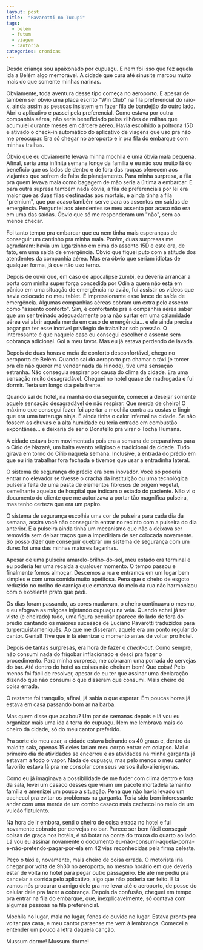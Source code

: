 ```yaml
---
layout: post
title:  "Pavarotti no Tucupi"
tags:
  - belém
  - futum
  - viagem
  - cantoria
categories: cronicas
---
```


Desde criança sou apaixonado por cupuaçu. E nem foi isso que fez aquela ida a Belém algo memorável. A cidade que cura até sinusite marcou muito mais do que somente minhas narinas.

Obviamente, toda aventura desse tipo começa no aeroporto. E apesar de também ser óbvio uma placa escrito "Win Club" na fila preferencial do raio-x, ainda assim as pessoas insistem em fazer fila de bandejão do outro lado. Abri o aplicativo e passei pela preferencial. Como estava por outra companhia aérea, não seria beneficiado pelos zilhões de milhas que acumulei durante meses em cárcere aéreo. Havia escolhido a poltrona 15D e ativado o check-in automático do aplicativo de viagens que uso pra não me preocupar. Era só chegar no aeroporto e ir pra fila do embarque com minhas tralhas.

Óbvio que eu obviamente levava minha mochila e uma óbvia mala pequena. Afinal, seria uma infinita semana longe da família e eu não sou muito fã do benefício que os lados de dentro e de fora das roupas oferecem aos viajantes que sofrem de falta de planejamento. Para minha surpresa, a fila pra quem levava mala como bagagem de mão seria a última a embarcar. E para outra supresa também nada óbvia, a fila de preferenciais por lei era maior que as duas filas destinadas aos mortais, e ainda tinha a fila "premium", que por acaso também serve para os assentos em saídas de emergência. Perguntei aos atendentes se meu assento por acaso não era em uma das saídas. Óbvio que só me responderam um "não", sem ao menos checar.

Foi tanto tempo pra embarcar que eu nem tinha mais esperanças de conseguir um cantinho pra minha mala. Porém, duas surpresas me agradaram: havia um lugarzinho em cima do assento 15D e este era, de fato, em uma saída de emergência. Óbvio que fiquei puto com a atitude dos atendentes da companhia aérea. Mas era óbvio que seriam idiotas de qualquer forma, já que não uso terno.

Depois de ouvir que, em caso de apocalipse zumbi, eu deveria arrancar a porta com minha super força concedida por Odin a quem não está em pânico em uma situação de emergência no avião, fui assistir os vídeos que havia colocado no meu tablet. É impressionante esse lance de saída de emergência. Algumas companhias aéreas cobram um extra pelo assento como "assento conforto". Sim, é confortante pra a companhia aérea saber que um ser treinado adequadamente para não surtar em uma calamidade aérea vai abrir aquela merda em caso de emergência... e ele ainda precisa pagar pra ter esse incrível privilégio de trabalhar sob pressão. O interessante é que naquele caso eu consegui escolher o assento sem cobrança adicional. Gol a meu favor. Mas eu já estava perdendo de lavada.

Depois de duas horas e meia de conforto desconfortável, chego no aeroporto de Belém. Quando saí do aeroporto pra chamar o táxi (e torcer pra ele não querer me vender nada da Hinode), tive uma sensação estranha. Não conseguia respirar por causa do clima da cidade. Era uma sensação muito desagradável. Cheguei no hotel quase de madrugada e fui dormir. Teria um longo dia pela frente.

Quando saí do hotel, na manhã do dia seguinte, comecei a desejar somente aquele sensação desagradável de não respirar. Que merda de cheiro! O máximo que consegui fazer foi apertar a mochila contra as costas e fingir que era uma tartaruga ninja. E ainda tinha o calor infernal na cidade. Se não fossem as chuvas e a alta humidade eu teria entrado em combustão expontânea... e deixaria de ser o Donatello pra virar o Tocha Humana.

A cidade estava bem movimentada pois era a semana de preparativos para o Círio de Nazaré, um baita evento religioso e tradicional da cidade. Tudo girava em torno do Círio naquela semana. Inclusive, a entrada do prédio em que eu iria trabalhar fora fechada e tivemos que usar a entradinha lateral.

O sistema de segurança do prédio era bem inovador. Você só poderia entrar no elevador se tivesse o crachá da instituição ou uma tecnológica pulseira feita de uma pasta de elementos fibrosos de origem vegetal, semelhante aquelas de hospital que indicam o estado do paciente. Não vi o documento do cliente que me autorizava a portar tão magnífica pulseira, mas tenho certeza que era um papiro.

O sistema de segurança escolhia uma cor de pulseira para cada dia da semana, assim você não conseguiria entrar no recinto com a pulseira do dia anterior. E a pulseira ainda tinha um mecanismo que não a deixava ser removida sem deixar traços que a impediriam de ser colocada novamente. Só posso dizer que conseguir quebrar um sistema de segurança com um durex foi uma das minhas maiores façanhas.

Apesar de uma pulseira amarelo-brilho-do-sol, meu estado era terminal e eu poderia ter uma recaída a qualquer momento. O tempo passou e finalmente fomos almoçar. Descemos a rua e entramos em um lugar bem simples e com uma comida muito apetitosa. Pena que o cheiro de esgoto reduzido no molho de carniça que emanava do meio da rua não harmonizou com o excelente prato que pedi.

Os dias foram passando, as cores mudavam, o cheiro continuava o mesmo, e eu afogava as mágoas injetando cupuaçu na veia. Quando achei já ter visto (e cheirado) tudo, uma figura peculiar aparece do lado de fora do prédio cantando os maiores sucessos de Luciano Pavarotti traduzidos para turperquistameniquês. Ao que me disseram, aquele era um ponto regular do cantor. Genial! Tive que ir lá eternizar o momento antes de voltar pro hotel.

Depois de tantas surpresas, era hora de fazer o *check-out*. Como sempre, não consumi nada do frigobar inflacionado e desci pra fazer o procedimento. Para minha surpresa, me cobraram uma porrada de cervejas do bar. Até dentro do hotel as coisas não cheiram bem! Que coisa! Pelo menos foi fácil de resolver, apesar de eu ter que assinar uma declaração dizendo que não consumi o que disseram que consumi. Mais cheiro de coisa errada.

O restante foi tranquilo, afinal, já sabia o que esperar. Em poucas horas já estava em casa passando bom ar na barba.

Mas quem disse que acabou? Um par de semanas depois e lá vou eu organizar mais uma ida à terra do cupuaçu. Nem me lembrava mais do cheiro da cidade, só do meu cantor preferido.

Pra sorte do meu azar, a cidade estava beirando os 40 graus e, dentro da maldita sala, apenas 15 deles fariam meu corpo entrar em colapso. Mal o primeiro dia de atividades se encerrou e as atividades na minha garganta já estavam a todo o vapor. Nada de cupuaçu, mas pelo menos o meu cantor favorito estava lá pra me consolar com seus versos ítalo-alienígenas.

Como eu já imaginava a possibilidade de me fuder com clima dentro e fora da sala, levei um casaco desses que viram um pacote mortadela tamanho família e amenizei um pouco a situação. Pena que não havia levado um cachecol pra evitar os problemas na garganta. Teria sido bem interessante andar com uma merda de um combo casaco mais cachecol no meio de um vulcão flatulento.

Na hora de ir embora, senti o cheiro de coisa errada no hotel e fui novamente cobrado por cervejas no bar. Parece ser bem fácil conseguir coisas de graça nos hotéis, é só botar na conta do trouxa do quarto ao lado. Lá vou eu assinar novamente o documento eu-não-consumi-aquela-porra-e-não-pretendo-pagar-por-ela em 42 vias reconhecidas pela firma celeste.

Peço o táxi e, novamente, mais cheiro de coisa errada. O motorista iria chegar por volta de 9h30 no aeroporto, no mesmo horário em que deveria estar de volta no hotel para pegar outro passageiro. Ele até me pediu pra cancelar a corrida pelo aplicativo, algo que não poderia ser feito. E lá vamos nós procurar o amigo dele pra me levar até o aeroporto, de posse do celular dele pra fazer a cobrança. Depois da confusão, cheguei em tempo pra entrar na fila do embarque, que, inexplicavelmente, só contava com algumas pessoas na fila preferencial.

Mochila no lugar, mala no lugar, fones de ouvido no lugar. Estava pronto pra voltar pra casa, e meu cantor paraense me vem à lembrança. Comecei a entender um pouco a letra daquela canção.

Mussum dorme! Mussum dorme!
